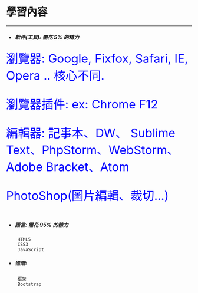 # 學習內容

---

* ##### 軟件\(工具\): 需花 5% 的精力

<font color="blue" size = "6px">
瀏覽器: Google, Fixfox, Safari, IE, Opera .. 核心不同.

 瀏覽器插件: ex: Chrome F12

 編輯器: 記事本、DW、 Sublime Text、PhpStorm、WebStorm、Adobe Bracket、Atom

 PhotoShop(圖片編輯、裁切...)
</font>

  ```
   
  ```

* ##### 語言: 需花 95% 的精力

  ```
   HTML5
   CSS3
   JavaScript
  ```

* ##### 進階:

  ```
   框架
   Bootstrap
  ```


